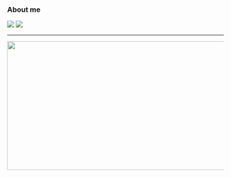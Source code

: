 <h3>About me</h3>
<a href="https://velog.io/@x0gus/posts"><img src="https://img.shields.io/badge/Velog-20C997?style=for-the-badge&logo=Velog&logoColor=white"/></a>
<a herf="https://mynofxxk.notion.site/Hello-I-m-11841f4d7aeb80a38712cb2fabe37f26"><img src="https://img.shields.io/badge/Notion-000000?style=for-the-badge&logo=Notion&logoColor=white"></a>
<hr>
<a href="https://www.gitanimals.org/en_US?utm_medium=image&utm_source=taehyun00&utm_content=farm">
<img
  src="https://render.gitanimals.org/farms/taehyun00"
  width="600"
  height="300"
/>
</a>
